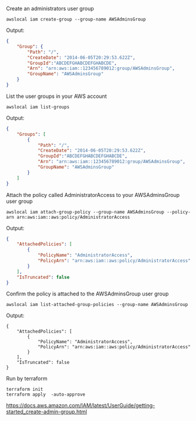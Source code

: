 Create an administrators user group
```
awslocal iam create-group --group-name AWSAdminsGroup
```
Output:
```json
{
    "Group": {
        "Path": "/", 
        "CreateDate": "2014-06-05T20:29:53.622Z", 
        "GroupId":"ABCDEFGHABCDEFGHABCDE",
        "Arn": "arn:aws:iam::123456789012:group/AWSAdminsGroup", 
        "GroupName": "AWSAdminsGroup"
    }
}
```
List the user groups in your AWS account 
```
awslocal iam list-groups
```
Output:
```json
{
    "Groups": [
        {
            "Path": "/", 
            "CreateDate": "2014-06-05T20:29:53.622Z", 
            "GroupId":"ABCDEFGHABCDEFGHABCDE", 
            "Arn": "arn:aws:iam::123456789012:group/AWSAdminsGroup", 
            "GroupName": "AWSAdminsGroup"
        }
    ]
}
```
Attach the policy called AdministratorAccess to your AWSAdminsGroup user group
```
awslocal iam attach-group-policy --group-name AWSAdminsGroup --policy-arn arn:aws:iam::aws:policy/AdministratorAccess
```
Output:
```json
{
    "AttachedPolicies": [
        {
            "PolicyName": "AdministratorAccess",
            "PolicyArn": "arn:aws:iam::aws:policy/AdministratorAccess"
        }
    ],
    "IsTruncated": false
}
```

Confirm the policy is attached to the AWSAdminsGroup user group
```
awslocal iam list-attached-group-policies --group-name AWSAdminsGroup
```
Output:
```
{
    "AttachedPolicies": [
        {
            "PolicyName": "AdministratorAccess",
            "PolicyArn": "arn:aws:iam::aws:policy/AdministratorAccess"
        }
    ],
    "IsTruncated": false
}
```

Run by terraform
```
terraform init
terraform apply  -auto-approve
```

https://docs.aws.amazon.com/IAM/latest/UserGuide/getting-started_create-admin-group.html
